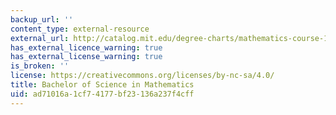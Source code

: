 ```yaml
---
backup_url: ''
content_type: external-resource
external_url: http://catalog.mit.edu/degree-charts/mathematics-course-18/
has_external_licence_warning: true
has_external_license_warning: true
is_broken: ''
license: https://creativecommons.org/licenses/by-nc-sa/4.0/
title: Bachelor of Science in Mathematics
uid: ad71016a-1cf7-4177-bf23-136a237f4cff
---
```

